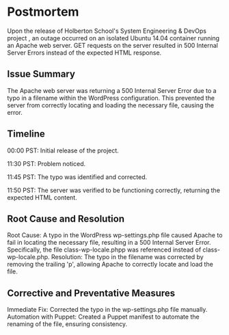 <h1>Postmortem </h1>

Upon the release of Holberton School's System Engineering & DevOps project , an outage occurred on an isolated Ubuntu 14.04 container running an Apache web server. GET requests on the server resulted in 500 Internal Server Errors instead of the expected HTML response.

<h2> Issue Summary </h2>
The Apache web server was returning a 500 Internal Server Error due to a typo in a filename within the WordPress configuration. This prevented the server from correctly locating and loading the necessary file, causing the error.

<h2>Timeline</h2>
00:00 PST: Initial release of the project.

11:30 PST: Problem noticed.

11:45 PST: The typo was identified and corrected.

11:50 PST: The server was verified to be functioning correctly, returning the expected HTML content.

<h2>Root Cause and Resolution </h2>
Root Cause: A typo in the WordPress wp-settings.php file caused Apache to fail in locating the necessary file, resulting in a 500 Internal Server Error. Specifically, the file class-wp-locale.phpp was referenced instead of class-wp-locale.php.
Resolution: The typo in the filename was corrected by removing the trailing 'p', allowing Apache to correctly locate and load the file.

<h2>Corrective and Preventative Measures </h2>
Immediate Fix: Corrected the typo in the wp-settings.php file manually.
Automation with Puppet: Created a Puppet manifest to automate the renaming of the file, ensuring consistency.
